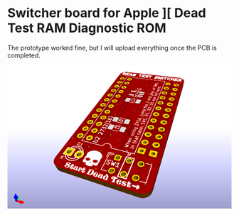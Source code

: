# Switcher board for Apple ][ Dead Test RAM Diagnostic ROM
The prototype worked fine, but I will upload everything once the PCB is completed.

<img src="Pictures/DTS_V1.1-a.png" width="520px"><BR><BR>

